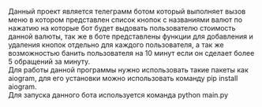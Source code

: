 Данный проект является телеграмм ботом который выполняет вызов меню в котором представлен список кнопок с названиями валют по нажатию на которые бот будет выдовать пользователю стоимость данной валюты, так же в боте представлены функции для добавления и удаления кнопок отдельно для каждого пользователя, а так же возможностью банить пользователя на 10 минут если он сделает более 5 обращений за минуту.
<br>Для работы данной программы нужно использовать такие пакеты как aiogram, для его установки можно использовать команду pip install aiogram.
<br>Для запуска данного бота используется команда python main.py